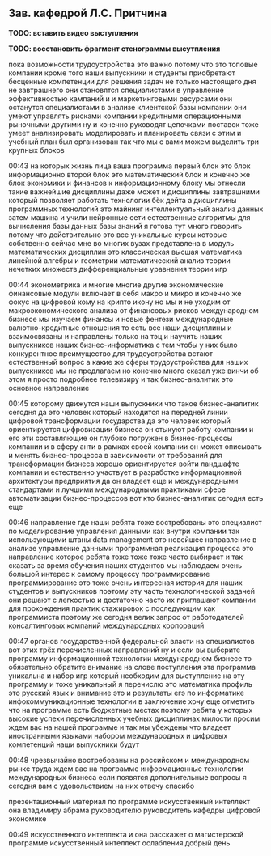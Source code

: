 
Зав. кафедрой Л.С. Притчина
---------------------------

**ТОDО: вставить видео выступления**

**ТОDО: восстановить фрагмент стенограммы высутпления**

пока возможности трудоустройства это важно потому что это
топовые компании кроме того наши выпускники и студенты приобретают
бесценные компетенции для решения задач не только настоящего дня не
завтрашнего они становятся специалистами в управление эффективностью
кампаний и и маркетинговыми ресурсами они останутся специалистами в
анализе клиентской базы компании они умеют управлять рисками компании
кредитными операционными рыночными другими ну и конечно руководят
цепочками поставок тоже умеет анализировать моделировать и планировать
связи с этим и учебный план был организован так что мы с вами можем
выделить три крупных блоков

00:43 на которых жизнь лица ваша программа первый блок это блок
информационно второй блок это математический блок и конечно же блок
экономики и финансов к информационному блоку мы отнесли такие важнейшие
дисциплины даже может и дисциплины завтрашними который позволяет
работать технологии бёк дейта а дисциплины программных технологий это
майнинг интеллектуальный анализ данных затем машина и учили нейронные
сети естественные алгоритмы для вычисления базы данных базы знаний я
готова тут много говорить потому что действительно это все уникальные
курсы которые собственно сейчас мне во многих вузах представлена в
модуль математических дисциплин это классическая высшая математика
линейной алгебры и геометрии математический анализ теории нечетких
множеств дифференциальные уравнения теории игр

00:44 эконометрика и многие многие другие экономические финансовые
модули включает в себя макро и микро и конечно же фокус на цифровой кому
на крипто икону но мы и не уходим от макроэкономического анализа от
финансовых рисков международном бизнесе мы изучаем финансы и новые
фентези международные валютно-кредитные отношения то есть все наши
дисциплины и взаимосвязаны и направлены только на тэц и научить наших
выпускников наших бизнес-информатика с тем чтобы у них было конкурентное
преимущество для трудоустройства встают естественный вопрос а какие же
сферы трудоустройства для наших выпускников мы не предлагаем но конечно
много сказал уже винчи об этом я просто подробнее телевизиру и так
бизнес-аналитик это основное направление

00:45 которому движутся наши выпускники что такое бизнес-аналитик
сегодня да это человек который находится на передней линии цифровой
трансформации государства да это человек который ориентируется
цифровизации бизнеса он стыкуют работу компании и его эти составляющие
он глубоко погружен в бизнес-процессы компании и в сферу анти в рамках
своей компании он может описывать и менять бизнес-процесса в зависимости
от требований для трансформации бизнеса хорошо ориентируется войти
ландшафте компании и естественно участвует в разработке информационной
архитектуры предприятия да он владеет еще и международными стандартами и
лучшими международными практиками сфере автоматизации бизнес-процессов
вот кто бизнес-аналитик сегодня есть еще

00:46 направление где наши ребята тоже востребованы это специалист по
моделирование управления данными как внутри компании так использующими
штаны data management это новейшее направление в анализе управление
данными программная реализация процесса это направление которое ребята
тоже тоже тоже часто выбирает и так сказать за время обучения наших
студентов мы наблюдаем очень большой интерес к самому процессу
программирование программирование это тоже очень интересная история для
наших студентов и выпускников поэтому эту часть технологической задачей
они решают с легкостью и достаточно часто их приглашают компании для
прохождения практик стажировок с последующим как программиста поэтому же
сегодня велик запрос от работодателей консалтинговых компаний
международных корпораций

00:47 органов государственной федеральной власти на специалистов вот
этих трёх перечисленных направлений ну и если вы выберите программу
информационной технологии международном бизнесе то обязательно обратите
внимание на слове поступления эта программа уникальна и набор игр
который необходим для выступление на эту программу и тоже уникальный я
перечислю это математика профиль это русский язык и внимание это и
результаты егэ по информатике инфокоммуникационные технологии в
заключение хочу еще отметить что на программе есть бюджетные местах
поэтому ребята у которых высокие успехи перечисленных учебных
дисциплинах милости просим ждем вас на нашей программе и так мы убеждены
что владеет иностранными языками набором международных и цифровых
компетенций наши выпускники будут

00:48 чрезвычайно востребованы на российском и международном рынке труда
ждем вас на программе информационные технологии международных бизнеса
если появятся дополнительные вопросы я сегодня вам с удовольствием на
них отвечу спасибо 


презентационный материал по программе искусственный интеллект она
владимиру абрама руководителю руководитель кафедры цифровой экономике

00:49 искусственного интеллекта и она расскажет о магистерской программе
искусственный интеллект ослабления добрый день 


